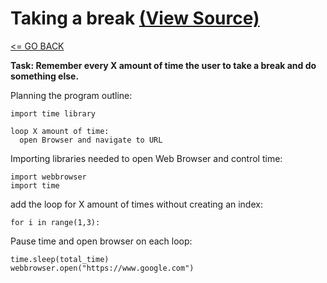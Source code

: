 # Taking a break [(View Source)](break_time.py)

[<= GO BACK](../README.md)

__Task: Remember every X amount of time the user to take a break and do something else.__

Planning the program outline:

```
import time library

loop X amount of time:
  open Browser and navigate to URL
```

Importing libraries needed to open Web Browser and control time:

```
import webbrowser
import time
```

add the loop for X amount of times without creating an index:

```
for i in range(1,3):
```

Pause time and open browser on each loop:

```
time.sleep(total_time)
webbrowser.open("https://www.google.com")
```
